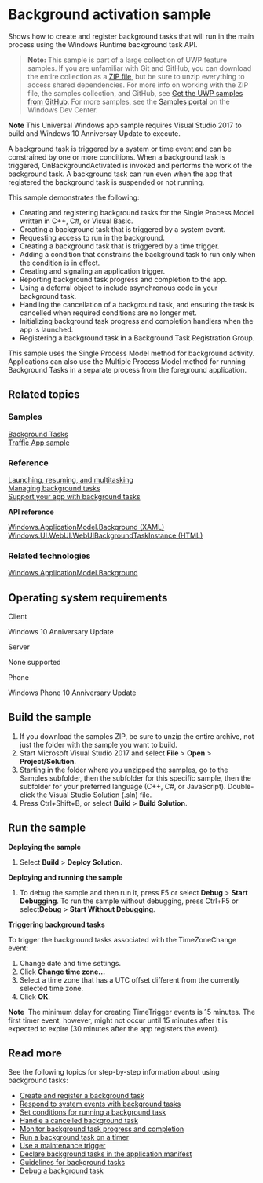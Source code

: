 ﻿<!---
  category: LaunchingAndBackgroundTasks 
  samplefwlink: http://go.microsoft.com/fwlink/p/?LinkId=798686
--->

# Background activation sample

Shows how to create and register background tasks that will run in the main process using the Windows Runtime background task API.

> **Note:** This sample is part of a large collection of UWP feature samples. 
> If you are unfamiliar with Git and GitHub, you can download the entire collection as a 
> [ZIP file](https://github.com/Microsoft/Windows-universal-samples/archive/master.zip), but be 
> sure to unzip everything to access shared dependencies. For more info on working with the ZIP file, 
> the samples collection, and GitHub, see [Get the UWP samples from GitHub](https://aka.ms/ovu2uq). 
> For more samples, see the [Samples portal](https://aka.ms/winsamples) on the Windows Dev Center. 

**Note** This Universal Windows app sample requires Visual Studio 2017 to build and Windows 10 Anniversay Update to execute.

A background task is triggered by a system or time event and can be constrained by one or more conditions. When a background task is triggered, OnBackgroundActivated is invoked and performs the work of the background task. A background task can run even when the app that registered the background task is suspended or not running.

This sample demonstrates the following:

-   Creating and registering background tasks for the Single Process Model written in C++, C\#, or Visual Basic.
-   Creating a background task that is triggered by a system event.
-   Requesting access to run in the background.
-   Creating a background task that is triggered by a time trigger.
-   Adding a condition that constrains the background task to run only when the condition is in effect.
-   Creating and signaling an application trigger.
-   Reporting background task progress and completion to the app.
-   Using a deferral object to include asynchronous code in your background task.
-   Handling the cancellation of a background task, and ensuring the task is cancelled when required conditions are no longer met.
-   Initializing background task progress and completion handlers when the app is launched.
-   Registering a background task in a Background Task Registration Group.

This sample uses the Single Process Model method for background activity. Applications can also use the Multiple Process Model method for running Background Tasks in a separate process from the foreground application.

## Related topics

### Samples

[Background Tasks](/Samples/BackgroundTasks)  
[Traffic App sample](https://github.com/microsoft/windows-appsample-trafficapp/)  

### Reference

[Launching, resuming, and multitasking](https://msdn.microsoft.com/library/windows/apps/hh770837)  
[Managing background tasks](https://msdn.microsoft.com/library/windows/apps/hh977053)  
[Support your app with background tasks](https://msdn.microsoft.com/library/windows/apps/mt299103)  

**API reference**

[Windows.ApplicationModel.Background (XAML)](https://msdn.microsoft.com/library/windows/apps/br224847)  
[Windows.UI.WebUI.WebUIBackgroundTaskInstance (HTML)](https://msdn.microsoft.com/library/windows/apps/hh701740)  

### Related technologies

[Windows.ApplicationModel.Background](https://msdn.microsoft.com/library/windows/apps/br224847)  

## Operating system requirements

Client

Windows 10 Anniversary Update

Server

None supported

Phone

Windows Phone 10 Anniversary Update

## Build the sample

1. If you download the samples ZIP, be sure to unzip the entire archive, not just the folder with the sample you want to build. 
2. Start Microsoft Visual Studio 2017 and select **File** \> **Open** \> **Project/Solution**.
3. Starting in the folder where you unzipped the samples, go to the Samples subfolder, then the subfolder for this specific sample, then the subfolder for your preferred language (C++, C#, or JavaScript). Double-click the Visual Studio Solution (.sln) file.
4. Press Ctrl+Shift+B, or select **Build** \> **Build Solution**.

## Run the sample

**Deploying the sample**

1.  Select **Build** \> **Deploy Solution**.

**Deploying and running the sample**

1.  To debug the sample and then run it, press F5 or select **Debug** \> **Start Debugging**. To run the sample without debugging, press Ctrl+F5 or select**Debug** \> **Start Without Debugging**.

**Triggering background tasks**

To trigger the background tasks associated with the TimeZoneChange event:

1.  Change date and time settings.
2.  Click **Change time zone...**
3.  Select a time zone that has a UTC offset different from the currently selected time zone.
4.  Click **OK**.

**Note**  The minimum delay for creating TimeTrigger events is 15 minutes. The first timer event, however, might not occur until 15 minutes after it is expected to expire (30 minutes after the app registers the event).

## Read more

See the following topics for step-by-step information about using background tasks:

-   [Create and register a background task](https://msdn.microsoft.com/library/windows/apps/mt299100)
-   [Respond to system events with background tasks](https://msdn.microsoft.com/library/windows/apps/mt185414)
-   [Set conditions for running a background task](https://msdn.microsoft.com/library/windows/apps/mt185620)
-   [Handle a cancelled background task](https://msdn.microsoft.com/library/windows/apps/mt187312)
-   [Monitor background task progress and completion](https://msdn.microsoft.com/library/windows/apps/mt186457)
-   [Run a background task on a timer ](https://msdn.microsoft.com/library/windows/apps/mt186458)
-   [Use a maintenance trigger](https://msdn.microsoft.com/library/windows/apps/mt185632)
-   [Declare background tasks in the application manifest](https://msdn.microsoft.com/library/windows/apps/mt185412)
-   [Guidelines for background tasks](https://msdn.microsoft.com/library/windows/apps/mt187310)
-   [Debug a background task](https://msdn.microsoft.com/library/windows/apps/mt299101)

